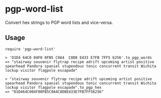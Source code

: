 # pgp-word-list

Convert hex strings to PGP word lists and vice-versa.

## Usage

````
require 'pgp-word-list'

> 'D1D4 64C0 04F0 0FB5 C9A4  C8D8 E433 E7FB 7FF5 6256'.to_pgp_words
=> "stairway souvenir flytrap recipe adrift upcoming artist positive spearhead Pandora spaniel stupendous tonic concurrent transit Wichita lockup visitor flagpole escapade"

> "stairway souvenir flytrap recipe adrift upcoming artist positive spearhead Pandora spaniel stupendous tonic concurrent transit Wichita lockup visitor flagpole escapade".to_pgp_hex
=> "D1D464C004F00FB5C9A4C8D8E433E7FB7FF56256"                       
````
